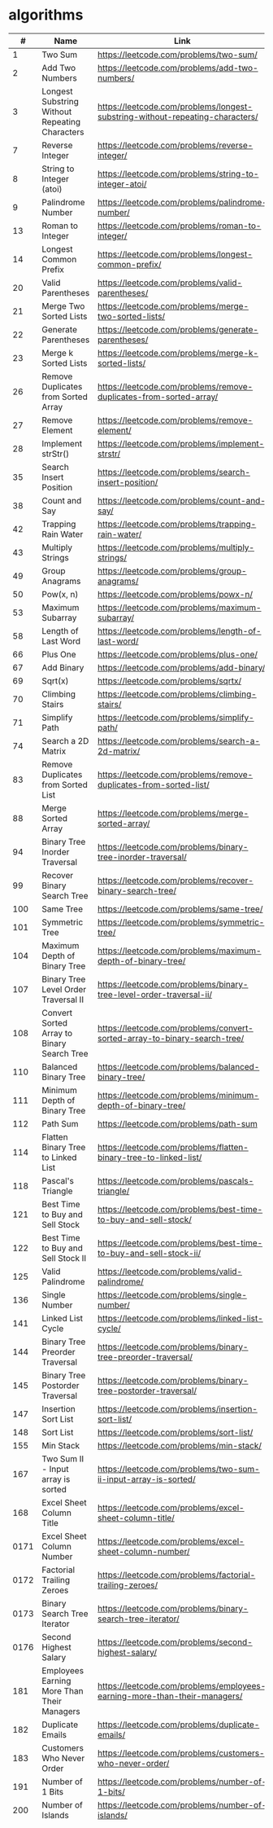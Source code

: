 # algorithms

|#    |Name     |Link                                   |Difficulty   |
|---|---|---|---|
|   1|Two Sum   |https://leetcode.com/problems/two-sum/| Easy         |
|   2|Add Two Numbers       | https://leetcode.com/problems/add-two-numbers/  |Medium   |
|   3|Longest Substring Without Repeating Characters   |https://leetcode.com/problems/longest-substring-without-repeating-characters/   | Medium  |
|	7|Reverse Integer|https://leetcode.com/problems/reverse-integer/ | Easy|
|	8|String to Integer (atoi)|https://leetcode.com/problems/string-to-integer-atoi/|Medium|
|	9|Palindrome Number|https://leetcode.com/problems/palindrome-number/ | Easy|
|	13|Roman to Integer|https://leetcode.com/problems/roman-to-integer/ | Easy|
|	14|Longest Common Prefix|https://leetcode.com/problems/longest-common-prefix/ | Easy |
|	20|Valid Parentheses | https://leetcode.com/problems/valid-parentheses/ | Easy |
|	21|Merge Two Sorted Lists|https://leetcode.com/problems/merge-two-sorted-lists/|Easy|
|	22|Generate Parentheses|https://leetcode.com/problems/generate-parentheses/|Medium|
|	23|Merge k Sorted Lists|https://leetcode.com/problems/merge-k-sorted-lists/|Hard|
|	26|Remove Duplicates from Sorted Array|https://leetcode.com/problems/remove-duplicates-from-sorted-array/|Easy|
|	27|Remove Element|https://leetcode.com/problems/remove-element/|Easy|
|	28|Implement strStr()|https://leetcode.com/problems/implement-strstr/| Easy|
|	35|Search Insert Position|https://leetcode.com/problems/search-insert-position/|Easy|
|   38|Count and Say|https://leetcode.com/problems/count-and-say/|Easy|
|	42|Trapping Rain Water|https://leetcode.com/problems/trapping-rain-water/|Hard|
|	43|Multiply Strings|https://leetcode.com/problems/multiply-strings/|Medium|
|	49|Group Anagrams|https://leetcode.com/problems/group-anagrams/|Medium|
|	50|Pow(x, n)|https://leetcode.com/problems/powx-n/|Medium|
|	53|Maximum Subarray|https://leetcode.com/problems/maximum-subarray/|Easy|
|	58|Length of Last Word|https://leetcode.com/problems/length-of-last-word/|Easy|
|   66|Plus One|https://leetcode.com/problems/plus-one/|Easy|
|   67|Add Binary|https://leetcode.com/problems/add-binary/|Easy|
|   69|Sqrt(x)|https://leetcode.com/problems/sqrtx/|Easy|
|   70|Climbing Stairs|https://leetcode.com/problems/climbing-stairs/|Easy|
|   71|Simplify Path|https://leetcode.com/problems/simplify-path/|Medium|
|   74|Search a 2D Matrix|https://leetcode.com/problems/search-a-2d-matrix/|Medium|
|   83|Remove Duplicates from Sorted List|https://leetcode.com/problems/remove-duplicates-from-sorted-list/|Easy|
|   88|Merge Sorted Array|https://leetcode.com/problems/merge-sorted-array/|Easy|
|   94|Binary Tree Inorder Traversal|https://leetcode.com/problems/binary-tree-inorder-traversal/|Medium|
|   99|Recover Binary Search Tree|https://leetcode.com/problems/recover-binary-search-tree/|Hard|
|  100|Same Tree|https://leetcode.com/problems/same-tree/|Easy|
|	101|Symmetric Tree|https://leetcode.com/problems/symmetric-tree/|Easy|
|  104|Maximum Depth of Binary Tree|https://leetcode.com/problems/maximum-depth-of-binary-tree/|Easy|
|  107|Binary Tree Level Order Traversal II|https://leetcode.com/problems/binary-tree-level-order-traversal-ii/|Easy|
|  108|Convert Sorted Array to Binary Search Tree|https://leetcode.com/problems/convert-sorted-array-to-binary-search-tree/|Easy|
|  110|Balanced Binary Tree|https://leetcode.com/problems/balanced-binary-tree/|Easy|
|  111|Minimum Depth of Binary Tree|https://leetcode.com/problems/minimum-depth-of-binary-tree/|Easy|
|  112|Path Sum|https://leetcode.com/problems/path-sum|Easy|
|  114|Flatten Binary Tree to Linked List|https://leetcode.com/problems/flatten-binary-tree-to-linked-list/|Medium|
|	118|Pascal's Triangle|https://leetcode.com/problems/pascals-triangle/|Easy|
|	121|Best Time to Buy and Sell Stock|https://leetcode.com/problems/best-time-to-buy-and-sell-stock/|Easy|
|	122|Best Time to Buy and Sell Stock II|https://leetcode.com/problems/best-time-to-buy-and-sell-stock-ii/|Easy|
|  125|Valid Palindrome|https://leetcode.com/problems/valid-palindrome/|Easy|
|	136|Single Number|https://leetcode.com/problems/single-number/|Easy|
|	141|Linked List Cycle|https://leetcode.com/problems/linked-list-cycle/|Easy|
|	144|Binary Tree Preorder Traversal|https://leetcode.com/problems/binary-tree-preorder-traversal/|Easy|
|	145|Binary Tree Postorder Traversal|https://leetcode.com/problems/binary-tree-postorder-traversal/|Easy|
|	147|Insertion Sort List|https://leetcode.com/problems/insertion-sort-list/|Easy|
|	148|Sort List|https://leetcode.com/problems/sort-list/|Easy|
|	155|Min Stack|https://leetcode.com/problems/min-stack/|Easy|
|	167|Two Sum II - Input array is sorted|https://leetcode.com/problems/two-sum-ii-input-array-is-sorted/|Easy|
|	168|Excel Sheet Column Title|https://leetcode.com/problems/excel-sheet-column-title/|Easy|
|	0171|Excel Sheet Column Number|https://leetcode.com/problems/excel-sheet-column-number/|Easy|
|	0172|Factorial Trailing Zeroes|https://leetcode.com/problems/factorial-trailing-zeroes/|Easy|
|	0173|Binary Search Tree Iterator|https://leetcode.com/problems/binary-search-tree-iterator/|Medium|
|	0176|Second Highest Salary|https://leetcode.com/problems/second-highest-salary/|Easy|
|	181|Employees Earning More Than Their Managers|https://leetcode.com/problems/employees-earning-more-than-their-managers/|Easy|
|	182|Duplicate Emails|https://leetcode.com/problems/duplicate-emails/|Easy|
|	183|Customers Who Never Order|https://leetcode.com/problems/customers-who-never-order/|Easy|
|	191|Number of 1 Bits|https://leetcode.com/problems/number-of-1-bits/|Easy|
|	200|Number of Islands|https://leetcode.com/problems/number-of-islands/|Easy|
|	|||Easy|
|	|||Easy|
|	|||Easy|
|	|||Easy|
|	|||Easy|
|	|||Easy|
|	|||Easy|
|	|||Easy|
|	|||Easy|
|	|||Easy|
|	|||Easy|
|	|||Easy|
|	|||Easy|
|	|||Easy|
|	|||Easy|
|	|||Easy|
|	|||Easy|
|	|||Easy|
|	|||Easy|
|	|||Easy|
|	|||Easy|
|	|||Easy|
|	|||Easy|
|	|||Easy|
|	|||Easy|
|	|||Easy|
|	|||Easy|
|	|||Easy|
|	|||Easy|
|	|||Easy|
|	|||Easy|
|	|||Easy|
|	|||Easy|
|	|||Easy|
|	|||Easy|
|	|||Easy|
|	|||Easy|
|	|||Easy|
|	|||Easy|
|	|||Easy|
|	|||Easy|
|	|||Easy|
|	|||Easy|
|	|||Easy|
|	|||Easy|
|	|||Easy|
|	|||Easy|
|	|||Easy|
|	|||Easy|
|	|||Easy|
|	|||Easy|
|	|||Easy|
|	|||Easy|
|	|||Easy|
|	|||Easy|
|	|||Easy|
|	|||Easy|
|	|||Easy|
|	|||Easy|
|	|||Easy|
|	|||Easy|
|	|||Easy|
|	|||Easy|
|	|||Easy|
|	|||Easy|
|	|||Easy|
|	|||Easy|
|	|||Easy|
|	|||Easy|
|	|||Easy|
|	|||Easy|
|	|||Easy|
|	|||Easy|
|	|||Easy|
|	|||Easy|
|	|||Easy|
|	|||Easy|
|	|||Easy|
|	|||Easy|
|	|||Easy|
|	|||Easy|
|	|||Easy|
|	|||Easy|
|	|||Easy|
|	|||Easy|
|	|||Easy|
|	|||Easy|
|	|||Easy|
|	|||Easy|
|	|||Easy|
|	|||Easy|
|	|||Easy|
|	|||Easy|
|	|||Easy|
|	|||Easy|
|	|||Easy|
|	|||Easy|
|	|||Easy|
|	|||Easy|
|	|||Easy|
|	|||Easy|
|	|||Easy|
|	|||Easy|
|	|||Easy|
|	|||Easy|
|	|||Easy|
|	|||Easy|
|	|||Easy|
|	|||Easy|
|	|||Easy|
|	|||Easy|
|	|||Easy|
|	|||Easy|
|	|||Easy|
|	|||Easy|
|	|||Easy|
|	|||Easy|
|	|||Easy|
|	|||Easy|
|	|||Easy|
|	|||Easy|
|	|||Easy|
|	|||Easy|
|	|||Easy|
|	|||Easy|
|	|||Easy|
|	|||Easy|
|	|||Easy|
|	|||Easy|
|	|||Easy|
|	|||Easy|
|	|||Easy|
|	|||Easy|
|	|||Easy|
|	|||Easy|
|	|||Easy|
|	|||Easy|
|	|||Easy|
|	|||Easy|
|	|||Easy|
|	|||Easy|
|	|||Easy|
|	|||Easy|
|	|||Easy|
|	|||Easy|
|	|||Easy|
|	|||Easy|
|	|||Easy|
|	|||Easy|
|	|||Easy|
|	|||Easy|
|	|||Easy|
|	|||Easy|
|	|||Easy|
|	|||Easy|
|	|||Easy|
|	|||Easy|
|	|||Easy|
|	|||Easy|
|	|||Easy|
|	|||Easy|
|	|||Easy|
|	|||Easy|
|	|||Easy|
|	|||Easy|
|	|||Easy|
|	|||Easy|
|	|||Easy|
|	|||Easy|
|	|||Easy|
|	|||Easy|
|	|||Easy|
|	|||Easy|
|	|||Easy|
|	|||Easy|
|	|||Easy|
|	|||Easy|
|	|||Easy|
|	|||Easy|
|	|||Easy|
|	|||Easy|
|	|||Easy|
|	|||Easy|
|	|||Easy|
|	|||Easy|
|	|||Easy|
|	|||Easy|
|	|||Easy|
|	|||Easy|
|	|||Easy|
|	|||Easy|
|	|||Easy|
|	|||Easy|
|	|||Easy|
|	|||Easy|
|	|||Easy|
|	|||Easy|
|	|||Easy|
|	|||Easy|
|	|||Easy|
|	|||Easy|
|	|||Easy|
|	|||Easy|
|	|||Easy|
|	|||Easy|
|	|||Easy|
|	|||Easy|
|	|||Easy|
|	|||Easy|
|	|||Easy|
|	|||Easy|
|	|||Easy|
|	|||Easy|
|	|||Easy|
|	|||Easy|
|	|||Easy|
|	|||Easy|
|	|||Easy|
|	|||Easy|
|	|||Easy|
|	|||Easy|
|	|||Easy|
|	|||Easy|
|	|||Easy|
|	|||Easy|
|	|||Easy|
|	|||Easy|
|	|||Easy|
|	|||Easy|
|	|||Easy|
|	|||Easy|
|	|||Easy|
|	|||Easy|
|	|||Easy|
|	|||Easy|
|	|||Easy|
|	|||Easy|
|	|||Easy|
|	|||Easy|
|	|||Easy|
|	|||Easy|
|	|||Easy|
|	|||Easy|
|	|||Easy|
|	|||Easy|
|	|||Easy|
|	|||Easy|
|	|||Easy|
|	|||Easy|
|	|||Easy|
|	|||Easy|
|	|||Easy|
|	|||Easy|
|	|||Easy|
|	|||Easy|
|	|||Easy|
|	|||Easy|
|	|||Easy|
|	|||Easy|
|	|||Easy|
|	|||Easy|
|	|||Easy|
|	|||Easy|
|	|||Easy|
|	|||Easy|
|	|||Easy|
|	|||Easy|
|	|||Easy|
|	|||Easy|
|	|||Easy|
|	|||Easy|
|	|||Easy|
|	|||Easy|
|	|||Easy|
|	|||Easy|
|	|||Easy|
|	|||Easy|
|	|||Easy|
|	|||Easy|
|	|||Easy|
|	|||Easy|
|	|||Easy|
|	|||Easy|
|	|||Easy|
|	|||Easy|
|	|||Easy|
|	|||Easy|
|	|||Easy|